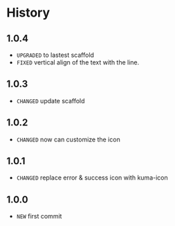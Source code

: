 # History

## 1.0.4
- `UPGRADED` to lastest scaffold
- `FIXED` vertical align of the text with the line.

## 1.0.3
- `CHANGED` update scaffold

## 1.0.2
- `CHANGED` now can customize the icon

## 1.0.1
- `CHANGED` replace error & success icon with kuma-icon

## 1.0.0
- `NEW` first commit



